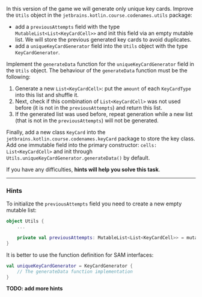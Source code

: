 In this version of the game we will generate only unique key cards.
Improve the `Utils` object in the `jetbrains.kotlin.course.codenames.utils` package:

- add a `previousAttempts` field with the type `MutableList<List<KeyCardCell>>` 
and init this field via an empty mutable list. We will store the previous generated key cards to avoid duplicates.
- add a `uniqueKeyCardGenerator` field into the `Utils` object with the type `KeyCardGenerator`.

Implement the `generateData` function for the `uniqueKeyCardGenerator` field in the `Utils` object.
The behaviour of the `generateData` function must be the following:
1) Generate a new `List<KeyCardCell>`: put the `amount` of each `KeyCardType` into this list and shuffle it.
2) Next, check if this combination of `List<KeyCardCell>` was not used before (it is not in the `previousAttempts`) and return this list.
3) If the generated list was used before, repeat generation while a new list (that is not in the `previousAttempts`) will not be generated.

Finally, add a new class `KeyCard` into the `jetbrains.kotlin.course.codenames.keyCard` package to store the key class.
Add one immutable field into the primary constructor: `cells: List<KeyCardCell>` and init through `Utils.uniqueKeyCardGenerator.generateData()` by default.

If you have any difficulties, **hints will help you solve this task**.

----

### Hints

<div class="hint" title="Empty mutable list initialization">

To initialize the `previousAttempts` field you need to create a new empty mutable list:
```kotlin
object Utils {
    ...

    private val previousAttempts: MutableList<List<KeyCardCell>> = mutableListOf()
}
```
</div>

<div class="hint" title="Function definition of the SAM interfaces">

It is better to use the function definition for SAM interfaces:
```kotlin
val uniqueKeyCardGenerator = KeyCardGenerator {
    // The generateData function implementation
}
```
</div>


**TODO: add more hints**
